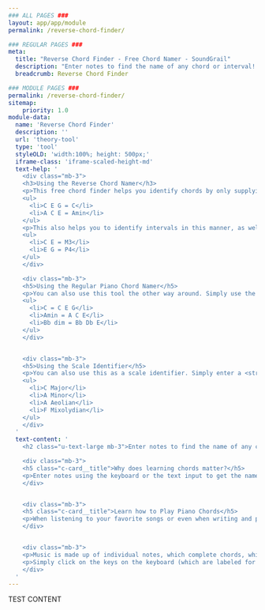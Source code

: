 ```yaml
---
### ALL PAGES ###
layout: app/app/module
permalink: /reverse-chord-finder/

### REGULAR PAGES ###
meta:
  title: "Reverse Chord Finder - Free Chord Namer - SoundGrail"
  description: "Enter notes to find the name of any chord or interval! This chord calculator identifies major, minor, diminished, augmented, 7th and more. Understand music theory today."
  breadcrumb: Reverse Chord Finder

### MODULE PAGES ###
permalink: /reverse-chord-finder/
sitemap:
    priority: 1.0
module-data:
  name: 'Reverse Chord Finder'
  description: ''
  url: 'theory-tool'
  type: 'tool'
  styleOLD: 'width:100%; height: 500px;'
  iframe-class: 'iframe-scaled-height-md'
  text-help: '
    <div class="mb-3">
    <h3>Using the Reverse Chord Namer</h3>
    <p>This free chord finder helps you identify chords by only supplying the note values. Simply enter the note names using the virtual piano keyboard to see which chord they form. Here are some examples:</p>
    <ul>
      <li>C E G = C</li>
      <li>A C E = Amin</li>
    </ul>
    <p>This also helps you to identify intervals in this manner, as well. Here are some examples:</p>
    <ul>
      <li>C E = M3</li>
      <li>E G = P4</li>
    </ul>
    </div>

    <div class="mb-3">
    <h5>Using the Regular Piano Chord Namer</h5>
    <p>You can also use this tool the other way around. Simply use the text box at the bottom to enter a chord name to get the notes that make up this chord on the piano. Here are some examples:</p>
    <ul>
      <li>C = C E G</li>
      <li>Amin = A C E</li>
      <li>Bb dim = Bb Db E</li>
    </ul>
    </div>


    <div class="mb-3">
    <h5>Using the Scale Identifier</h5>
    <p>You can also use this as a scale identifier. Simply enter a <strong>root</strong> followed by a <strong>mode</strong> (such as major, minor, ionian, etc). Try entering:</p>
    <ul>
      <li>C Major</li>
      <li>A Minor</li>
      <li>A Aeolian</li>
      <li>F Mixolydian</li>
    </ul>
    </div>
  '
  text-content: '
    <h2 class="u-text-large mb-3">Enter notes to find the name of any chord or interval!</h2>

    <div class="mb-3">
    <h5 class="c-card__title">Why does learning chords matter?</h5>
    <p>Enter notes using the keyboard or the text input to get the name of chord or interval! It is the perfect tool for any musician. </p>
    </div>


    <div class="mb-3">
    <h5 class="c-card__title">Learn how to Play Piano Chords</h5>
    <p>When listening to your favorite songs or even when writing and producing your own music, you may sometimes be overwhelmed by the sheer amount of music theory knowledge required to fully understand the relationships among scales, chords, and all the rest.</p>
    </div>


    <div class="mb-3">
    <p>Music is made up of individual notes, which complete chords, which finally build captivating chord progressions that lead the listener through the song. This can get incredibly confusing sometimes for composers and producers, especially when constructing chords they may not be entirely too familiar with. While this art comes naturally to some, there are tools out there like this chord and interval analyzer to help just about anyone create and identify simple and complex chords and scales. Here’s a breakdown of how this chord and interval tool can help you.</p>
    <p>Simply click on the keys on the keyboard (which are labeled for your convenience) to build a chord. The chord namer will instantly tell you what chord is being played. </p>
    </div>
  '
---
```

TEST CONTENT
